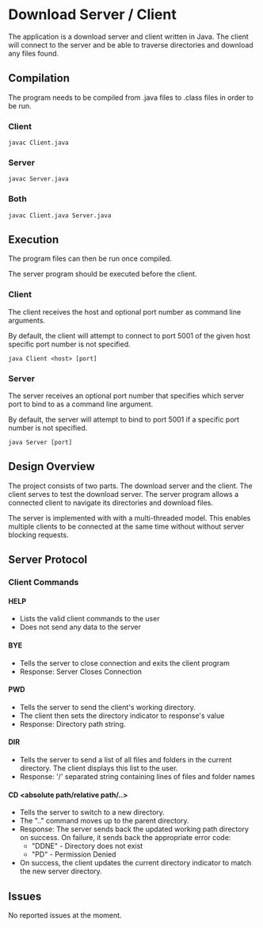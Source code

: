 # Download Server / Client

The application is a download server and client written in Java. The client will
connect to the server and be able to traverse directories and download any files found.

## Compilation

The program needs to be compiled from .java files to .class files in order to
be run.

### Client

`javac Client.java`

### Server

`javac Server.java`

### Both

`javac Client.java Server.java`

## Execution

The program files can then be run once compiled.

The server program should be executed before the client.

### Client

The client receives the host and optional port number as command line arguments.

By default, the client will attempt to connect to port 5001 of the given host specific port number is not specified.

`java Client <host> [port]`

### Server

The server receives an optional port number that specifies which server port
to bind to as a command line
argument.

By default, the server will attempt to bind to port 5001 if a specific port
number is not specified.

`java Server [port]`

## Design Overview

The project consists of two parts. The download server and the client. The
client serves to test the download server. The server program allows a
connected client to navigate its directories and download files.

The server is implemented with with a multi-threaded model. This enables multiple
clients to be connected at the same time without without server blocking requests.

## Server Protocol

### Client Commands

#### HELP

- Lists the valid client commands to the user
- Does not send any data to the server

#### BYE

- Tells the server to close connection and exits the client program
- Response: Server Closes Connection

#### PWD
- Tells the server to send the client's working directory.
- The client then sets the directory indicator to response's value
- Response: Directory path string.

#### DIR
- Tells the server to send a list of all files and folders in the current 
directory. The client displays this list to the user.
- Response: '/' separated string containing lines of files and folder names

#### CD <absolute path/relative path/..>
- Tells the server to switch to a new directory.
- The ".." command moves up to the parent directory.
- Response: The server sends back the updated working path directory on 
success. On failure, it sends back the appropriate error code:
    - "DDNE" - Directory does not exist
    - "PD"  - Permission Denied
- On success, the client updates the current directory indicator to match the
 new server directory.


## Issues

No reported issues at the moment.
